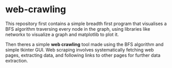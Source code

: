 # web-crawling

This repository first contains a simple breadth first program that visualises a BFS algorithm traversing every node in the graph, using libraries like networkx to visualize a graph and matplotlib to plot it.

Then theres a simple **web crawling** tool made using the BFS algorithm and simple tkinter GUI. 
 Web scraping involves systematically fetching web pages, extracting data, and following links to other pages for further data extraction.
 
